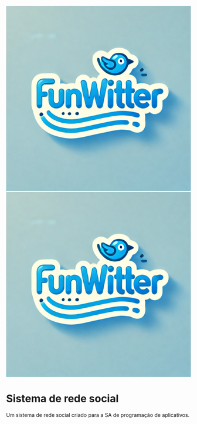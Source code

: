 ![img.png](img.png)
![logo.png](logo.png)
# Sistema de rede social
Um sistema de rede social criado para a SA de programação de aplicativos.
